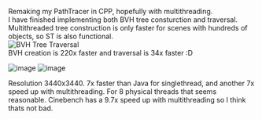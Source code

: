 Remaking my PathTracer in CPP, hopefully with multithreading.  
I have finished implementing both BVH tree consturction and traversal. Multithreaded tree construction is only faster for scenes with hundreds of objects, so ST is also functional.  
![BVH Tree Traversal](https://github.com/user-attachments/assets/e06606b0-830a-4ddc-aae1-cfbb3a9738b1)  
BVH creation is 220x faster and traversal is 34x faster :D

![image](https://github.com/user-attachments/assets/e15b0de0-0cb8-49b8-8123-6940d6880d18) ![image](https://github.com/user-attachments/assets/ffe135d3-11b4-48a5-b6d7-b6b72e6a7684)

Resolution 3440x3440. 7x faster than Java for singlethread, and another 7x speed up with multithreading. For 8 physical threads that seems reasonable.
Cinebench has a 9.7x speed up with multithreading so I think thats not bad.
